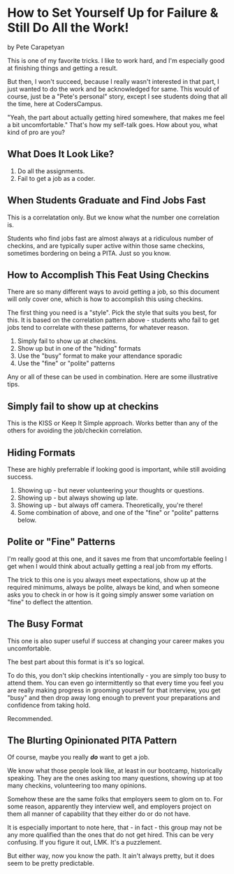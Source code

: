 # How to Set Yourself Up for Failure & Still Do All the Work!

by Pete Carapetyan

This is one of my favorite tricks. I like to work hard, and I'm especially good at finishing things and getting a result. 

But then, I won't succeed, because I really wasn't interested in that part, I just wanted to do the work and be acknowledged for same. This would of course, just be a "Pete's personal" story, except I see students doing that all the time, here at CodersCampus. 

"Yeah, the part about actually getting hired somewhere, that makes me feel a bit uncomfortable." That's how my self-talk goes. How about you, what kind of pro are you?

## What Does It Look Like?

1. Do all the assignments.
2. Fail to get a job as a coder.

## When Students Graduate and Find Jobs Fast

This is a correlatation only. But we know what the number one correlation is.

Students who find jobs fast are almost always at a ridiculous number of checkins, and are typically super active within those same checkins, sometimes bordering on being a PITA. Just so you know.

## How to Accomplish This Feat Using Checkins

There are so many different ways to avoid getting a job, so this document will only cover one, which is how to accomplish this using checkins.

The first thing you need is a "style". Pick the style that suits you best, for this. It is based on the correlation pattern above - students who fail to get jobs tend to correlate with these patterns, for whatever reason.

1. Simply fail to show up at checkins.
2. Show up but in one of the "hiding" formats
3. Use the "busy" format to make your attendance sporadic
4. Use the "fine" or "polite" patterns

Any or all of these can be used in combination. Here are some illustrative tips.

## Simply fail to show up at checkins

This is the KISS or Keep It Simple approach. Works better than any of the others for avoiding the job/checkin correlation.

## Hiding Formats

These are highly preferrable if looking good is important, while still avoiding success.

1. Showing up - but never volunteering your thoughts or questions.
2. Showing up - but always showing up late.
3. Showing up - but always off camera. Theoretically, you're there!
4. Some combination of above, and one of the "fine" or "polite" patterns below.

## Polite or "Fine" Patterns

I'm really good at this one, and it saves me from that uncomfortable feeling I get when I would think about actually getting a real job from my efforts.

The trick to this one is you always meet expectations, show up at the required minimums, always be polite, always be kind, and when someone asks you to check in or how is it going simply answer some variation on "fine" to deflect the attention.

## The Busy Format

This one is also super useful if success at changing your career makes you uncomfortable.

The best part about this format is it's so logical. 

To do this, you don't skip checkins intentionally - you are simply too busy to attend them. You can even go intermittently so that every time you feel you are really making progress in grooming yourself for that interview, you get "busy" and then drop away long enough to prevent your preparations and confidence from taking hold.

Recommended.

## The Blurting Opinionated PITA Pattern

Of course, maybe you really _**do**_ want to get a job.

We know what those people look like, at least in our bootcamp, historically speaking. They are the ones asking too many questions, showing up at too many checkins, volunteering too many opinions. 

Somehow these are the same folks that employers seem to glom on to. For some reason, apparently they interview well, and employers project on them all manner of capability that they either do or do not have.

It is especially important to note here, that - in fact - this group may not be any more qualified than the ones that do not get hired. This can be very confusing. If you figure it out, LMK. It's a puzzlement.

But either way, now you know the path. It ain't always pretty, but it does seem to be pretty predictable.

